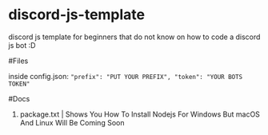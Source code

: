 # discord-js-template

discord js template for beginners that do not know on how to code a discord js bot :D

#Files

inside config.json:
`"prefix": "PUT YOUR PREFIX",
"token": "YOUR BOTS TOKEN"`

#Docs

1) package.txt | Shows You How To Install Nodejs For Windows But macOS And Linux Will Be Coming Soon
